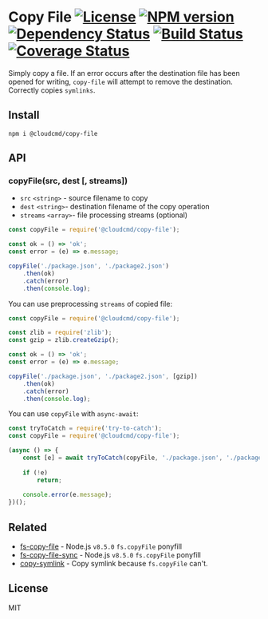 # Copy File [![License][LicenseIMGURL]][LicenseURL] [![NPM version][NPMIMGURL]][NPMURL] [![Dependency Status][DependencyStatusIMGURL]][DependencyStatusURL] [![Build Status][BuildStatusIMGURL]][BuildStatusURL] [![Coverage Status][CoverageIMGURL]][CoverageURL]

Simply copy a file. If an error occurs after the destination file has been opened for writing, `copy-file` will attempt to remove the destination. Correctly copies `symlinks`.

## Install

```
npm i @cloudcmd/copy-file
```

## API

### copyFile(src, dest [, streams])

- `src` `<string>` - source filename to copy
- `dest` `<string>`-  destination filename of the copy operation
- `streams` `<array>`-  file processing streams (optional)

```js
const copyFile = require('@cloudcmd/copy-file');

const ok = () => 'ok';
const error = (e) => e.message;

copyFile('./package.json', './package2.json')
    .then(ok)
    .catch(error)
    .then(console.log);
```

You can use preprocessing `streams` of copied file:

```js
const copyFile = require('@cloudcmd/copy-file');

const zlib = require('zlib');
const gzip = zlib.createGzip();

const ok = () => 'ok';
const error = (e) => e.message;

copyFile('./package.json', './package2.json', [gzip])
    .then(ok)
    .catch(error)
    .then(console.log);
```

You can use `copyFile` with `async-await`:

```js
const tryToCatch = require('try-to-catch');
const copyFile = require('@cloudcmd/copy-file');

(async () => {
    const [e] = await tryToCatch(copyFile, './package.json', './package2.json');
    
    if (!e)
        return;
    
    console.error(e.message);
})();
```

## Related

- [fs-copy-file](https://github.com/coderaiser/fs-copy-file "fs-copy-file") - Node.js `v8.5.0` `fs.copyFile` ponyfill
- [fs-copy-file-sync](https://github.com/coderaiser/fs-copy-file-sync "fs-copy-file-sycn") - Node.js `v8.5.0` `fs.copyFile` ponyfill
- [copy-symlink](https://github.com/coderaiser/copy-symlink) - Copy symlink because `fs.copyFile` can't.

## License

MIT

[NPMIMGURL]:                https://img.shields.io/npm/v/@cloudcmd/copy-file.svg?style=flat
[BuildStatusIMGURL]:        https://img.shields.io/travis/cloudcmd/copy-file/master.svg?style=flat
[DependencyStatusIMGURL]:   https://img.shields.io/david/cloudcmd/copy-file.svg?style=flat
[LicenseIMGURL]:            https://img.shields.io/badge/license-MIT-317BF9.svg?style=flat
[CoverageIMGURL]:           https://coveralls.io/repos/cloudcmd/copy-file/badge.svg?branch=master&service=github
[NPMURL]:                   https://npmjs.org/package/@cloudcmd/copy-file "npm"
[BuildStatusURL]:           https://travis-ci.org/cloudcmd/copy-file  "Build Status"
[DependencyStatusURL]:      https://david-dm.org/cloudcmd/copy-file "Dependency Status"
[LicenseURL]:               https://tldrlegal.com/license/mit-license "MIT License"
[CoverageURL]:              https://coveralls.io/github/cloudcmd/copy-file?branch=master

